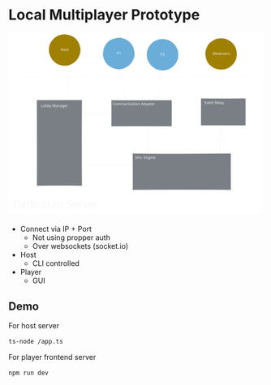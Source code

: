 # Local Multiplayer Prototype

![Structure](structure.svg)

- Connect via IP + Port
  - Not using propper auth
  - Over websockets (socket.io)
- Host
  - CLI controlled
- Player
  - GUI

## Demo

For host server

```sh
ts-node /app.ts
```

For player frontend server

```sh
npm run dev
```
